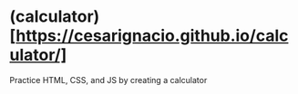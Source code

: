 # (calculator)[https://cesarignacio.github.io/calculator/]
Practice HTML, CSS, and JS by creating a calculator
